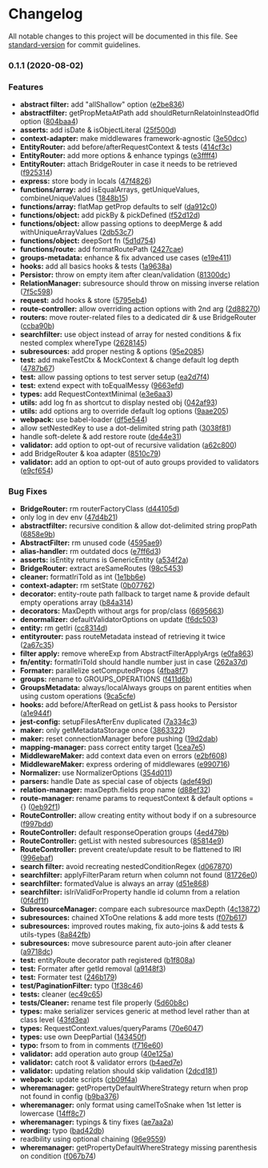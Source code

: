 # Changelog

All notable changes to this project will be documented in this file. See [standard-version](https://github.com/conventional-changelog/standard-version) for commit guidelines.

### 0.1.1 (2020-08-02)


### Features

* **abstract filter:** add "allShallow" option ([e2be836](https://github.com/astahmer/entity-routes/commit/e2be8369a32ebae8a963a111eef60bdc6b72fbd7))
* **abstractfilter:** getPropMetaAtPath add shouldReturnRelatoinInsteadOfId option ([804baa4](https://github.com/astahmer/entity-routes/commit/804baa43267d7ad2770ab2c43dc0eb86a0d639e8))
* **asserts:** add isDate & isObjectLiteral ([25f500d](https://github.com/astahmer/entity-routes/commit/25f500d0e713f2f7ac42de761938418585e007cb))
* **context-adapter:** make middlewares framework-agnostic ([3e50dcc](https://github.com/astahmer/entity-routes/commit/3e50dcc6eced674ae02378b4f464790f75e4896f))
* **EntityRouter:** add before/afterRequestContext & tests ([414cf3c](https://github.com/astahmer/entity-routes/commit/414cf3cf93b413ea13af2a712f7c1c7668c5d8e8))
* **EntityRouter:** add more options & enhance typings ([e3ffff4](https://github.com/astahmer/entity-routes/commit/e3ffff44231385ade6f13287c9bc1423d8849080))
* **EntityRouter:** attach BridgeRouter in case it needs to be retrieved ([f925314](https://github.com/astahmer/entity-routes/commit/f9253140dc536cb94f9d1d259289fba2d890c2e7))
* **express:** store body in locals ([47f4826](https://github.com/astahmer/entity-routes/commit/47f482651c78eee2029e2c04d553f6237946e7da))
* **functions/array:** add isEqualArrays, getUniqueValues, combineUniqueValues ([1848b15](https://github.com/astahmer/entity-routes/commit/1848b154320044e8ed10e479a8300f99fe1339b8))
* **functions/array:** flatMap getProp defaults to self ([da912c0](https://github.com/astahmer/entity-routes/commit/da912c0c5f254b209e335f757dfa5ac78c4c5825))
* **functions/object:** add pickBy & pickDefined ([f52d12d](https://github.com/astahmer/entity-routes/commit/f52d12d3bb4bab01e8ed966048f370a2ffe32bf4))
* **functions/object:** allow passing options to deepMerge & add withUniqueArrayValues ([2db53c7](https://github.com/astahmer/entity-routes/commit/2db53c74d0d0bd4a1997f739e4d910ed9d7394c0))
* **functions/object:** deepSort fn ([5d1d754](https://github.com/astahmer/entity-routes/commit/5d1d754e8e564728a307da22c486b415963c9cd6))
* **functions/route:** add formatRoutePath ([2427cae](https://github.com/astahmer/entity-routes/commit/2427caeaadf972f1cb4c46f612c1a9a9fd95ced3))
* **groups-metadata:** enhance & fix advanced use cases ([e19e411](https://github.com/astahmer/entity-routes/commit/e19e411074b6feb22c2c991175d0636e59536dba))
* **hooks:** add all basics hooks & tests ([1a9638a](https://github.com/astahmer/entity-routes/commit/1a9638aafca7a911879ea0f903b218036c3769b1))
* **Persistor:** throw on empty item after clean/validation ([81300dc](https://github.com/astahmer/entity-routes/commit/81300dc254fcd227b0b1579e08ba60ca4513e784))
* **RelationManager:** subresource should throw on missing inverse relation ([7f5c598](https://github.com/astahmer/entity-routes/commit/7f5c59897fbd6367fa2aed56ec66849fff88aa31))
* **request:** add hooks & store ([5795eb4](https://github.com/astahmer/entity-routes/commit/5795eb4a2c9e88bbd130414eef8f231984fbd6c2))
* **route-controller:** allow overriding action options with 2nd arg ([2d88270](https://github.com/astahmer/entity-routes/commit/2d88270a12a31e15e3bbeab998a519d349a9a023))
* **routers:** move router-related files to a dedicated dir & use BridgeRouter ([ccba90b](https://github.com/astahmer/entity-routes/commit/ccba90b1b3b3c22ed9cfad51c6c82db3bd10a496))
* **searchfilter:** use object instead of array for nested conditions & fix nested complex whereType ([2628145](https://github.com/astahmer/entity-routes/commit/2628145a0c4ff474bc611882122f8ad0ab0c716e))
* **subresources:** add proper nesting & options ([95e2085](https://github.com/astahmer/entity-routes/commit/95e2085781d871c0059926a9e11b63f97d22b126))
* **test:** add makeTestCtx & MockContext & change default log depth ([4787b67](https://github.com/astahmer/entity-routes/commit/4787b6765bc6008fb0afeab67ead8509613f859c))
* **test:** allow passing options to test server setup ([ea2d7f4](https://github.com/astahmer/entity-routes/commit/ea2d7f497e106c6d6dccdac1d126ad92c1fbb56b))
* **test:** extend expect with toEqualMessy ([9663efd](https://github.com/astahmer/entity-routes/commit/9663efddcdb5396993689c1f7f6ca9548122f84d))
* **types:** add RequestContextMinimal ([e3e6aa3](https://github.com/astahmer/entity-routes/commit/e3e6aa3f3bf682ee73e9d89e85c92e3c6e1f4c75))
* **utils:** add log fn as shortcut to display nested obj ([042af93](https://github.com/astahmer/entity-routes/commit/042af93687eaaa5a3101f379a012bef0a0c1cb21))
* **utils:** add options arg to override default log options ([9aae205](https://github.com/astahmer/entity-routes/commit/9aae205714e57fcb1a702c1683e5594e5cc0646b))
* **webpack:** use babel-loader ([df5e544](https://github.com/astahmer/entity-routes/commit/df5e5445f8283712685be79292f7f68f6bb366f7))
* allow setNestedKey to use a dot-delimited string path ([3038f81](https://github.com/astahmer/entity-routes/commit/3038f817cbe210aa93de6d47840163f7a295f162))
* handle soft-delete & add restore route ([de44e31](https://github.com/astahmer/entity-routes/commit/de44e311dbb0083b1aa93303b33196178fbd12b9))
* **validator:** add option to opt-out of recursive validation ([a62c800](https://github.com/astahmer/entity-routes/commit/a62c8003ce3a661e347513c31d59eae28e7c13e4))
* add BridgeRouter & koa adapter ([8510c79](https://github.com/astahmer/entity-routes/commit/8510c793896f3fc7df56c79c8b746f1e23c88bf6))
* **validator:** add an option to opt-out of auto groups provided to validators ([e9cf654](https://github.com/astahmer/entity-routes/commit/e9cf654e755dce3d80a7bc768d77ccf66226039d))


### Bug Fixes

* **BridgeRouter:** rm routerFactoryClass ([d44105d](https://github.com/astahmer/entity-routes/commit/d44105d482a1ef14ea0c2449a1318169f3734ecc))
* only log in dev env ([47d4b21](https://github.com/astahmer/entity-routes/commit/47d4b2144adc5214d90461bd1682ab280a50fef7))
* **abstractfilter:** recursive condition & allow dot-delimited string propPath ([6858e9b](https://github.com/astahmer/entity-routes/commit/6858e9b01d918926ce4f7f01a3151725aca2860b))
* **AbstractFilter:** rm unused code ([4595ae9](https://github.com/astahmer/entity-routes/commit/4595ae98f44db1f720f11f3564b9351d54f672a2))
* **alias-handler:** rm outdated docs ([e7ff6d3](https://github.com/astahmer/entity-routes/commit/e7ff6d3833ef5a8934a7dc81a41408649a66d8d2))
* **asserts:** isEntity returns is GenericEntity ([a534f2a](https://github.com/astahmer/entity-routes/commit/a534f2a63c1452dd690f43e1c24f34900ef105ce))
* **BridgeRouter:** extract areSameRoutes ([98c5453](https://github.com/astahmer/entity-routes/commit/98c5453fd004363cf769f29357a43439d50cdc68))
* **cleaner:** formatIriToId as int ([1e1bb6e](https://github.com/astahmer/entity-routes/commit/1e1bb6e297d84a8a67769d78ff7dea8eb476ce08))
* **context-adapter:** rm setState ([0b07762](https://github.com/astahmer/entity-routes/commit/0b07762f8113a9e3d801709c2ccad13b8116ee36))
* **decorator:** entity-route path fallback to target name & provide default empty operations array ([b84a314](https://github.com/astahmer/entity-routes/commit/b84a31418d69dee68f9e9a261be741a61e13a9e4))
* **decorators:** MaxDepth without args for prop/class ([6695663](https://github.com/astahmer/entity-routes/commit/669566372f452f38f57b289ad5329ef1b4ea5638))
* **denormalizer:** defaultValidatorOptions on update ([f6dc503](https://github.com/astahmer/entity-routes/commit/f6dc5033ae4c90da636403145dd599467895c0a6))
* **entity:** rm getIri ([cc8314d](https://github.com/astahmer/entity-routes/commit/cc8314d5342aaf2ea1d744acf98cf8bb622bbb89))
* **entityrouter:** pass routeMetadata instead of retrieving it twice ([2a67c35](https://github.com/astahmer/entity-routes/commit/2a67c3528ab63bd3b90791449141f90ad9664a4d))
* **filter apply:** remove whereExp from AbstractFilterApplyArgs ([e0fa863](https://github.com/astahmer/entity-routes/commit/e0fa86384f67e65e5da29c22acf4452f40c9b0e8))
* **fn/entity:** formatIriToId should handle number just in case ([262a37d](https://github.com/astahmer/entity-routes/commit/262a37dedce01b73b2007c4ab6bbd5600c230794))
* **Formater:** parallelize setComputedProps ([4fba8f7](https://github.com/astahmer/entity-routes/commit/4fba8f76989e0bf70c8652df24efa40c6d49c22d))
* **groups:** rename to GROUPS_OPERATIONS ([f411d6b](https://github.com/astahmer/entity-routes/commit/f411d6b6ccbf3ce69b2444fb86627124ca650e5c))
* **GroupsMetadata:** always/localAlways groups on parent entities when using custom operations ([9ca5cfe](https://github.com/astahmer/entity-routes/commit/9ca5cfe6f51856ea14d5f7264500a9424dbe86c3))
* **hooks:** add before/AfterRead on getList & pass hooks to Persistor ([a1e944f](https://github.com/astahmer/entity-routes/commit/a1e944f671106643b227c30be576e93f0762ad3a))
* **jest-config:** setupFilesAfterEnv duplicated ([7a334c3](https://github.com/astahmer/entity-routes/commit/7a334c38b32b28cf1460b87a82f5c6135a451a83))
* **maker:** only getMetadataStorage once ([3863322](https://github.com/astahmer/entity-routes/commit/3863322ba05a9e26b699e840211acecc5476f29c))
* **maker:** reset connectionManager before pushing ([19d2dab](https://github.com/astahmer/entity-routes/commit/19d2dab091247b48e09d429043d0efb7c339cde0))
* **mapping-manager:** pass correct entity target ([1cea7e5](https://github.com/astahmer/entity-routes/commit/1cea7e5fc9335bd682f081618fe888cd677979bc))
* **MiddlewareMaker:** add context data even on errors ([e2bf608](https://github.com/astahmer/entity-routes/commit/e2bf6081508d3e87c82db5b3feb12e3f9cf7707f))
* **MiddlewareMaker:** express ordering of middlewares ([e990716](https://github.com/astahmer/entity-routes/commit/e990716c9adc64b3dea59c6b668ab4fa94cddff1))
* **Normalizer:** use NormalizerOptions ([354d011](https://github.com/astahmer/entity-routes/commit/354d011bd0b6a1e9841ddaca61b09d0624ec16ba))
* **parsers:** handle Date as special case of objects ([adef49d](https://github.com/astahmer/entity-routes/commit/adef49daacdcb35660d0a095c2b7656c02c6ee62))
* **relation-manager:** maxDepth.fields prop name ([d88ef32](https://github.com/astahmer/entity-routes/commit/d88ef3294088ef1f074f3115fa00595afa66eed3))
* **route-manager:** rename params to requestContext & default options = {} ([0eb92f1](https://github.com/astahmer/entity-routes/commit/0eb92f100a1ff3e25a7dc645b2274e814444dc40))
* **RouteController:** allow creating entity without body if on a subresource ([f997bdd](https://github.com/astahmer/entity-routes/commit/f997bdda6744c6bf42f4c56709a85e387e0a4233))
* **RouteController:** default responseOperation groups ([4ed479b](https://github.com/astahmer/entity-routes/commit/4ed479b443c06db81fa772e5be2a36752681baea))
* **RouteController:** getList with nested subresources ([85814e9](https://github.com/astahmer/entity-routes/commit/85814e9753acc5b8cdce66c5e2211666dd4d1751))
* **RouteController:** prevent create/update result to be flattened to IRI ([996ebaf](https://github.com/astahmer/entity-routes/commit/996ebaf4ee90520f47262bb5164c349f251a0084))
* **search filter:** avoid recreating nestedConditionRegex ([d067870](https://github.com/astahmer/entity-routes/commit/d06787029f192692a21be81cfc7bbddd14bcb67b))
* **searchfilter:** applyFilterParam return when column not found ([81726e0](https://github.com/astahmer/entity-routes/commit/81726e0b1f17118d96c2779f45be63f9c12d6522))
* **searchfilter:** formatedValue is always an array ([d51e868](https://github.com/astahmer/entity-routes/commit/d51e8688ed11589e0d07c33136e2b8e08e581c6e))
* **searchfilter:** isIriValidForProperty handle id column from a relation ([0f4df1f](https://github.com/astahmer/entity-routes/commit/0f4df1f1ae0f88a2d81dd5f70c22241febfb5fe4))
* **SubresourceManager:** compare each subresource maxDepth ([4c13872](https://github.com/astahmer/entity-routes/commit/4c1387251222beb304a7e43fbe661ce7b55e9caf))
* **subresources:** chained XToOne relations & add more tests ([f07b617](https://github.com/astahmer/entity-routes/commit/f07b617f46959286350100c39cbaf86c8d90b663))
* **subresources:** improved routes making, fix auto-joins & add tests & utils-types ([8a842fb](https://github.com/astahmer/entity-routes/commit/8a842fb4103acabbe392f64d47c5b371ebe78f44))
* **subresources:** move subresource parent auto-join after cleaner ([a9718dc](https://github.com/astahmer/entity-routes/commit/a9718dc86b2d898e1e7e85fbff63a1a700fb0e51))
* **test:** entityRoute decorator path registered ([b1f808a](https://github.com/astahmer/entity-routes/commit/b1f808af71465beea3588e9577575d6a55029d7e))
* **test:** Formater after getId removal ([a9148f3](https://github.com/astahmer/entity-routes/commit/a9148f3062a29db3aafe47d9cf43598763cf8b76))
* **test:** Formater test ([246b179](https://github.com/astahmer/entity-routes/commit/246b179eef22f0163c0bcbd0246a0d5a50bb67c1))
* **test/PaginationFilter:** typo ([1f38c46](https://github.com/astahmer/entity-routes/commit/1f38c46b43418284f5e135fd46fa59acadbb708c))
* **tests:** cleaner ([ec49c65](https://github.com/astahmer/entity-routes/commit/ec49c6526fcf31e18a3db77aec69dbd54630d144))
* **tests/Cleaner:** rename test file properly ([5d60b8c](https://github.com/astahmer/entity-routes/commit/5d60b8c3d3fca7901be2e264853bf4aec4e433c1))
* **types:** make serializer services generic at method level rather than at class level ([43fd3ea](https://github.com/astahmer/entity-routes/commit/43fd3ea1147a003024067a15cc75a42a32484c1a))
* **types:** RequestContext.values/queryParams ([70e6047](https://github.com/astahmer/entity-routes/commit/70e6047a4255b286977552357ec1c08fe5bd163e))
* **types:** use own DeepPartial ([143450f](https://github.com/astahmer/entity-routes/commit/143450f61a4a43ef6fea1569666ab9b2a269bf17))
* **typo:** frsom to from in comments ([f716e60](https://github.com/astahmer/entity-routes/commit/f716e60707e8ca878631b6621208929f184405fd))
* **validator:** add operation auto group ([40e125a](https://github.com/astahmer/entity-routes/commit/40e125a8c6081a2d2599e7e35ff86566316fdb62))
* **validator:** catch root & validator errors ([b4aed7e](https://github.com/astahmer/entity-routes/commit/b4aed7e8950e9afd57c7a2878fea17fc70a11597))
* **validator:** updating relation should skip validation ([2dcd181](https://github.com/astahmer/entity-routes/commit/2dcd18116ccacc7c81fed3bcb454a7d845e90aa2))
* **webpack:** update scripts ([cb09f4a](https://github.com/astahmer/entity-routes/commit/cb09f4a3b5ad2059ab18e3f8c252bc4629664269))
* **wheremanager:** getPropertyDefaultWhereStrategy return when prop not found in config ([b9ba376](https://github.com/astahmer/entity-routes/commit/b9ba376a7b9cd235753efad498e362b552ec8df2))
* **wheremanager:** only format using camelToSnake when 1st letter is lowercase ([14ff8c7](https://github.com/astahmer/entity-routes/commit/14ff8c719131fa67de6127ae4c3623a88a8c2c68))
* **wheremanager:** typings & tiny fixes ([ae7aa2a](https://github.com/astahmer/entity-routes/commit/ae7aa2a4bae298365a3d51fac7aa90b15155c9d8))
* **wording:** typo ([bad42db](https://github.com/astahmer/entity-routes/commit/bad42db264ba14356ac0fbee99b7a40a11874b3a))
* readbility using optional chaining ([96e9559](https://github.com/astahmer/entity-routes/commit/96e9559b60047ad7e3a32f7708889b4914a000b4))
* **wheremanager:** getPropertyDefaultWhereStrategy missing parenthesis on condition ([f067b74](https://github.com/astahmer/entity-routes/commit/f067b7443e453894c60e55654a0eb004da37c58c))
